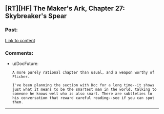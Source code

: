 ## [RT][HF] The Maker's Ark, Chapter 27: Skybreaker's Spear

### Post:

[Link to content](http://docfuture.tumblr.com/post/149063152906/the-makers-ark-chapter-27)

### Comments:

- u/DocFuture:
  ```
  A more purely rational chapter than usual, and a weapon worthy of Flicker.

  I've been planning the section with Doc for a long time--it shows just what it means to be the smartest man in the world, talking to someone he knows well who is also smart. There are subtleties to his conversation that reward careful reading--see if you can spot them.
  ```

---

